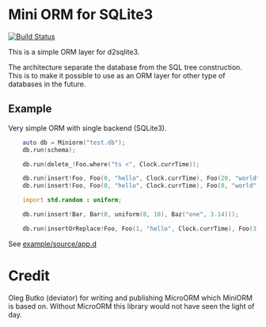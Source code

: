 # Mini ORM for SQLite3

[![Build Status](https://dev.azure.com/wikodes/wikodes/_apis/build/status/joakim-brannstrom.miniorm?branchName=master)](https://dev.azure.com/wikodes/wikodes/_build/latest?definitionId=7&branchName=master)

This is a simple ORM layer for d2sqlite3.

The architecture separate the database from the SQL tree construction. This is
to make it possible to use as an ORM layer for other type of databases in the
future.

## Example

Very simple ORM with single backend (SQLite3).

```d
    auto db = Miniorm("test.db");
    db.run(schema);

    db.run(delete_!Foo.where("ts <", Clock.currTime));

    db.run(insert!Foo, Foo(0, "hello", Clock.currTime), Foo(20, "world", Clock.currTime));
    db.run(insert!Foo, Foo(0, "hello", Clock.currTime), Foo(0, "world", Clock.currTime));

    import std.random : uniform;

    db.run(insert!Bar, Bar(0, uniform(0, 10), Baz("one", 3.14)));

    db.run(insertOrReplace!Foo, Foo(1, "hello", Clock.currTime), Foo(3, "world", Clock.currTime));
```

See [example/source/app.d](example/source/app.d)

# Credit

Oleg Butko (deviator) for writing and publishing MicroORM which MiniORM is
based on. Without MicroORM this library would not have seen the light of day.
